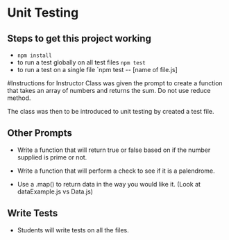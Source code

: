 # Unit Testing

## Steps to get this project working

- `npm install`
- to run a test globally on all test files `npm test`
- to run a test on a single file `npm test -- [name of file.js]

#Instructions for Instructor
Class was given the prompt to create a function that takes an array of numbers and returns the sum.
Do not use reduce method.

The class was then to be introduced to unit testing by created a test file.

## Other Prompts
- Write a function that will return true or false based on if the number supplied is prime or not.

- Write a function that will perform a check to see if it is a palendrome. 

- Use a .map() to return data in the way you would like it. (Look at dataExample.js vs Data.js) 


## Write Tests
- Students will write tests on all the files.
